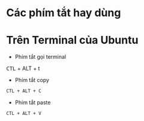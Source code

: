 Các phím tắt hay dùng
====================

# Trên Terminal của Ubuntu
- Phím tắt gọi terminal

<kbd>CTL</kbd> + ALT + t

- Phím tắt copy
```sh
CTL + ALT + C
```
- Phím tắt paste
```sh
CTL + ALT + V
```
